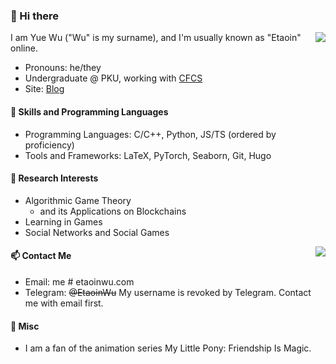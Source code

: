 ### 👋 Hi there

<img align=right src="https://ghstat.miao.dev/api?username=EtaoinWu&show_icons=true&bg_color=60,#000000,#FFFFFFF&cache_seconds=1800"/>

I am Yue Wu ("Wu" is my surname), and I'm usually known as "Etaoin" online.

- Pronouns: he/they
- Undergraduate @ PKU, working with [CFCS](https://cfcs.pku.edu.cn/)
- Site: [Blog](https://etaoinwu.com/)

#### 🤖 Skills and Programming Languages
- Programming Languages: C/C++, Python, JS/TS (ordered by proficiency)
- Tools and Frameworks: LaTeX, PyTorch, Seaborn, Git, Hugo

#### 🧮 Research Interests
- Algorithmic Game Theory
  - and its Applications on Blockchains
- Learning in Games
- Social Networks and Social Games

<img align=right src="https://ghstat.miao.dev/api/top-langs?username=EtaoinWu&show_icons=true&bg_color=60,#000000,#FFFFFFF&cache_seconds=1800"/>

#### 📫 Contact Me
- Email: me # etaoinwu.com
- Telegram: ~~@EtaoinWu~~ My username is revoked by Telegram. Contact me with email first.

#### 🦄 Misc
- I am a fan of the animation series My Little Pony: Friendship Is Magic. 
